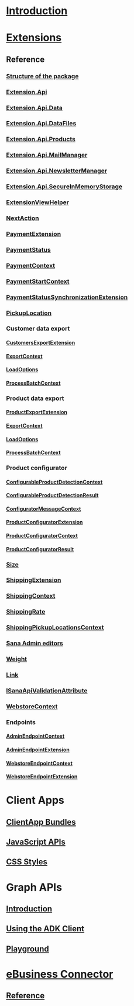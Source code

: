 # [Introduction](index.md)

<!-- ## [Breaking Changes](introduction/breaking-changes.md) -->

# [Extensions](Extensions/index.md)

## Reference

### [Structure of the package](Extensions/reference/package-structure.md)

### [Extension.Api](Extensions/reference/extension-api.md)

### [Extension.Api.Data](Extensions/reference/extension-api-data.md)

### [Extension.Api.DataFiles](Extensions/reference/extension-api-datafiles.md)

### [Extension.Api.Products](Extensions/reference/extension-api-products.md)

### [Extension.Api.MailManager](Extensions/reference/extension-api-mail.md)

### [Extension.Api.NewsletterManager](Extensions/reference/extension-api-newsletter.md)

### [Extension.Api.SecureInMemoryStorage](Extensions/reference/extension-api-secureinmemorystorage.md)

### [ExtensionViewHelper](Extensions/reference/extension-view-helper.md)

### [NextAction](Extensions/reference/next-action.md)

### [PaymentExtension](Extensions/reference/payment-extension.md)

### [PaymentStatus](Extensions/reference/payment-status.md)

### [PaymentContext](Extensions/reference/payment-context.md)

### [PaymentStartContext](Extensions/reference/payment-start-context.md)

### [PaymentStatusSynchronizationExtension](Extensions/reference/payment-status-sync-extension.md)

### [PickupLocation](Extensions/reference/pickup-location.md)

### Customer data export

#### [CustomersExportExtension](Extensions/reference/customer-export-extension.md)

#### [ExportContext](Extensions/reference/customer-export-context.md)

#### [LoadOptions](Extensions/reference/customer-export-load-options.md)

#### [ProcessBatchContext](Extensions/reference/customer-export-process-batch-context.md)

### Product data export

#### [ProductExportExtension](Extensions/reference/product-export-extension.md)

#### [ExportContext](Extensions/reference/product-export-context.md)

#### [LoadOptions](Extensions/reference/product-export-load-options.md)

#### [ProcessBatchContext](Extensions/reference/product-export-process-batch-context.md)

### Product configurator

#### [ConfigurableProductDetectionContext](Extensions/reference/configurable-product-detection-context.md)

#### [ConfigurableProductDetectionResult](Extensions/reference/configurable-product-detection-result.md)

#### [ConfiguratorMessageContext](Extensions/reference/configurator-message-context.md)

#### [ProductConfiguratorExtension](Extensions/reference/product-configurator-extension.md)

#### [ProductConfiguratorContext](Extensions/reference/product-configurator-context.md)

#### [ProductConfiguratorResult](Extensions/reference/product-configurator-result.md)

### [Size](Extensions/reference/size.md)

### [ShippingExtension](Extensions/reference/shipping-extension.md)

### [ShippingContext](Extensions/reference/shipping-context.md)

### [ShippingRate](Extensions/reference/shipping-rate.md)

### [ShippingPickupLocationsContext](Extensions/reference/shipping-pickup-locations-context.md)

### [Sana Admin editors](Extensions/reference/sana-admin-editors.md)

### [Weight](Extensions/reference/weight.md)

### [Link](Extensions/reference/link.md)

### [ISanaApiValidationAttribute](Extensions/reference/sana-api-validation-attribute.md)

### [WebstoreContext](Extensions/reference/webstore-context.md)

### Endpoints

#### [AdminEndpointContext](Extensions/reference/admin-endpoint-context.md)

#### [AdminEndpointExtension](Extensions/reference/admin-endpoint-extension.md)

#### [WebstoreEndpointContext](Extensions/reference/webstore-endpoint-context.md)

#### [WebstoreEndpointExtension](Extensions/reference/webstore-endpoint-extension.md)

# Client Apps

<!-- ## [Visual Designer](extensions/visual-designer.md) -->

## [ClientApp Bundles](client-apps/bundles.md)

## [JavaScript APIs](client-apps/javascript-apis.md)

## [CSS Styles](client-apps/css-styles.md)

# Graph APIs

## [Introduction](graph-apis/index.md)

## [Using the ADK Client](graph-apis/adk-client.md)

<!-- ## [Reference](graph-apis/reference.md) -->

## [Playground](graph-apis/playground.md)

# [eBusiness Connector](ebusiness-connector/index.md)

## [Reference](https://community.sana-commerce.com/docs/eBusiness/index.html)
